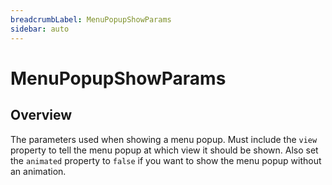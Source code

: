 ```yaml
---
breadcrumbLabel: MenuPopupShowParams
sidebar: auto
---
```


# MenuPopupShowParams

<ProxySummary/>

## Overview

The parameters used when showing a menu popup. Must include the `view` property to tell the menu popup
at which view it should be shown. Also set the `animated` property to `false` if you want to show the
menu popup without an animation.

<ApiDocs/>
